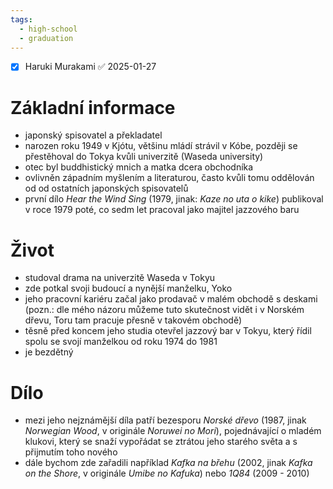 ```yaml
---
tags:
  - high-school
  - graduation
---
```

- [x] Haruki Murakami ✅ 2025-01-27
# Základní informace
- japonský spisovatel a překladatel
- narozen roku 1949 v Kjótu, většinu mládí strávil v Kóbe, později se přestěhoval do Tokya kvůli univerzitě (Waseda university)
- otec byl buddhistický mnich a matka dcera obchodníka
- ovlivněn západním myšlením a literaturou, často kvůli tomu oddělován od od ostatních japonských spisovatelů
- první dílo *Hear the Wind Sing* (1979, jinak: *Kaze no uta o kike*) publikoval v roce 1979 poté, co sedm let pracoval jako majitel jazzového baru
# Život
- studoval drama na univerzitě Waseda v Tokyu
- zde potkal svoji budoucí a nynější manželku, Yoko
- jeho pracovní kariéru začal jako prodavač v malém obchodě s deskami (pozn.: dle mého názoru můžeme tuto skutečnost vidět i v Norském dřevu, Toru tam pracuje přesně v takovém obchodě)
- těsně před koncem jeho studia otevřel jazzový bar v Tokyu, který řídil spolu se svojí manželkou od roku 1974 do 1981
- je bezdětný
# Dílo
- mezi jeho nejznámější díla patří bezesporu *Norské dřevo* (1987, jinak *Norwegian Wood*, v originále *Noruwei no Mori*), pojednávající o mladém klukovi, který se snaží vypořádat se ztrátou jeho starého světa a s přijmutím toho nového
- dále bychom zde zařadili například *Kafka na břehu* (2002, jinak *Kafka on the Shore*, v originále *Umibe no Kafuka*) nebo *1Q84* (2009 - 2010)